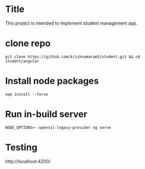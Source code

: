 # Title

This project is intended to implement student management app.

# clone repo
```
git clone https://github.com/krishnamaram3/student.git && cd student/angular
```
# Install node packages
```
npm install --force
```
# Run in-build server
```
NODE_OPTIONS=--openssl-legacy-provider ng serve
```
# Testing
http://localhost:4200/